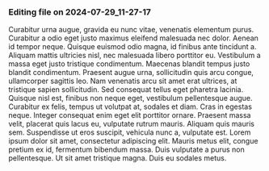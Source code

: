 

### Editing file on 2024-07-29_11-27-17

Curabitur urna augue, gravida eu nunc vitae, venenatis elementum purus. Curabitur a odio eget justo maximus eleifend malesuada nec dolor. Aenean id tempor neque. Quisque euismod odio magna, id finibus ante tincidunt a. Aliquam mattis ultricies nisl, nec malesuada libero porttitor eu. Vestibulum a massa eget justo tristique condimentum. Maecenas blandit tempus justo blandit condimentum. Praesent augue urna, sollicitudin quis arcu congue, ullamcorper sagittis leo. Nam venenatis arcu sit amet erat ultrices, at tristique sapien sollicitudin. Sed consequat tellus eget pharetra lacinia. Quisque nisl est, finibus non neque eget, vestibulum pellentesque augue.
Curabitur ex felis, tempus ut volutpat at, sodales et diam. Cras in egestas neque. Integer consequat enim eget elit porttitor ornare. Praesent massa velit, placerat quis lacus eu, vulputate rutrum mauris. Aliquam quis mauris sem. Suspendisse ut eros suscipit, vehicula nunc a, vulputate est. Lorem ipsum dolor sit amet, consectetur adipiscing elit. Mauris metus elit, congue pretium ex id, fermentum bibendum massa. Duis vulputate a purus non pellentesque. Ut sit amet tristique magna. Duis eu sodales metus.


